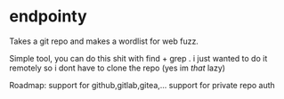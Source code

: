 # endpointy
Takes a git repo and makes a wordlist for web fuzz.

Simple tool, you can do this shit with find + grep . 
i just wanted to do it remotely so i dont have to clone the repo (yes im *that* lazy)

Roadmap:
support for github,gitlab,gitea,...
support for private repo auth

